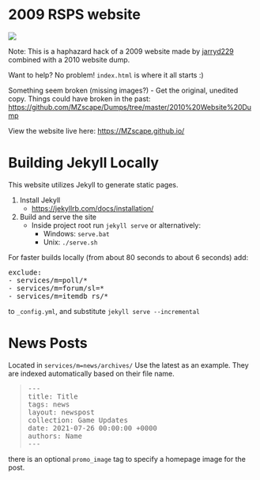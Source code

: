 # 2009 RSPS website

![](https://i.imgur.com/eNu2Qnt.png)

Note: This is a haphazard hack of a 2009 website made by [jarryd229](https://github.com/jarryd229) combined with a 2010 website dump.

Want to help? No problem! `index.html` is where it all starts :)

Something seem broken (missing images?) - Get the original, unedited copy. Things could have broken in the past: https://github.com/MZscape/Dumps/tree/master/2010%20Website%20Dump

View the website live here: https://MZscape.github.io/

# Building Jekyll Locally
This website utilizes Jekyll to generate static pages. 

1. Install Jekyll
	* https://jekyllrb.com/docs/installation/
2. Build and serve the site
    * Inside project root run `jekyll serve` or alternatively:
      	- Windows: `serve.bat`
      	- Unix: `./serve.sh`

For faster builds locally (from about 80 seconds to about 6 seconds) add:
<pre>
exclude:
- services/m=poll/*
- services/m=forum/sl=*
- services/m=itemdb_rs/*
</pre>
to `_config.yml`,  and substitute `jekyll serve --incremental`

# News Posts
Located in `services/m=news/archives/`
Use the latest as an example. They are indexed automatically based on their file name.
> <pre>---
> title: Title
> tags: news
> layout: newspost
> collection: Game Updates
> date: 2021-07-26 00:00:00 +0000
> authors: Name
> ---</pre>
there is an optional `promo_image` tag to specify a homepage image for the post.
